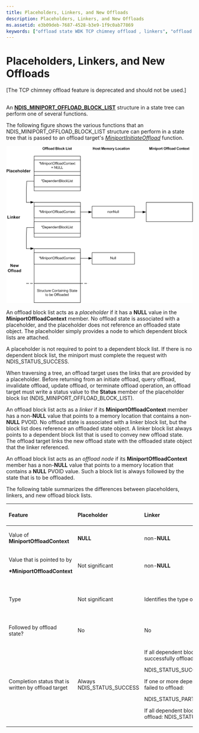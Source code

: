 ```yaml
---
title: Placeholders, Linkers, and New Offloads
description: Placeholders, Linkers, and New Offloads
ms.assetid: e3b09deb-7687-4528-b3e9-1f9c0ab77869
keywords: ["offload state WDK TCP chimney offload , linkers", "offload state WDK TCP chimney offload , placeholders", "offload state WDK TCP chimney offload , new offloads", "offload node WDK TCP chimney offload", "placehoolders WDK TCP chimney offload", "linkers WDK TCP chimney offload"]
---
```


# Placeholders, Linkers, and New Offloads


\[The TCP chimney offload feature is deprecated and should not be used.\]

## <a href="" id="ddk-placeholders-linkers-and-new-offloads-ng"></a>


An [**NDIS\_MINIPORT\_OFFLOAD\_BLOCK\_LIST**](https://msdn.microsoft.com/library/windows/hardware/ff566469) structure in a state tree can perform one of several functions.

The following figure shows the various functions that an NDIS\_MINIPORT\_OFFLOAD\_BLOCK\_LIST structure can perform in a state tree that is passed to an offload target's [*MiniportInitiateOffload*](https://msdn.microsoft.com/library/windows/hardware/ff559393) function.

![diagram illustrating the functions that an ndis\-miniport\-offload\-block\-list structure can perform in a state tree](images/block-types.png)

An offload block list acts as a *placeholder* if it has a **NULL** value in the **MiniportOffloadContext** member. No offload state is associated with a placeholder, and the placeholder does not reference an offloaded state object. The placeholder simply provides a node to which dependent block lists are attached.

A placeholder is not required to point to a dependent block list. If there is no dependent block list, the miniport must complete the request with NDIS\_STATUS\_SUCCESS.

When traversing a tree, an offload target uses the links that are provided by a placeholder. Before returning from an initiate offload, query offload, invalidate offload, update offload, or terminate offload operation, an offload target must write a status value to the **Status** member of the placeholder block list (NDIS\_MINIPORT\_OFFLOAD\_BLOCK\_LIST).

An offload block list acts as a *linker* if its **MiniportOffloadContext** member has a non-**NULL** value that points to a memory location that contains a non-**NULL** PVOID. No offload state is associated with a linker block list, but the block list does reference an offloaded state object. A linker block list always points to a dependent block list that is used to convey new offload state. The offload target links the new offload state with the offloaded state object that the linker referenced.

An offload block list acts as an *offload node* if its **MiniportOffloadContext** member has a non-**NULL** value that points to a memory location that contains a **NULL** PVOID value. Such a block list is always followed by the state that is to be offloaded.

The following table summarizes the differences between placeholders, linkers, and new offload block lists.

<table>
<colgroup>
<col width="25%" />
<col width="25%" />
<col width="25%" />
<col width="25%" />
</colgroup>
<thead>
<tr class="header">
<th align="left">Feature</th>
<th align="left">Placeholder</th>
<th align="left">Linker</th>
<th align="left">New offload block list</th>
</tr>
</thead>
<tbody>
<tr class="odd">
<td align="left"><p>Value of <strong>MiniportOffloadContext</strong></p></td>
<td align="left"><p><strong>NULL</strong></p></td>
<td align="left"><p>non-<strong>NULL</strong></p></td>
<td align="left"><p>non-<strong>NULL</strong></p></td>
</tr>
<tr class="even">
<td align="left"><p>Value that is pointed to by</p>
<p><strong>*MiniportOffloadContext</strong></p></td>
<td align="left"><p>Not significant</p></td>
<td align="left"><p>non-<strong>NULL</strong></p></td>
<td align="left"><p><strong>NULL</strong></p></td>
</tr>
<tr class="odd">
<td align="left"><p>Type</p></td>
<td align="left"><p>Not significant</p></td>
<td align="left"><p>Identifies the type of state</p></td>
<td align="left"><p>Identifies the type of state to be offloaded</p></td>
</tr>
<tr class="even">
<td align="left"><p>Followed by offload state?</p></td>
<td align="left"><p>No</p></td>
<td align="left"><p>No</p></td>
<td align="left"><p>Yes</p></td>
</tr>
<tr class="odd">
<td align="left"><p>Completion status that is written by offload target</p></td>
<td align="left"><p>Always NDIS_STATUS_SUCCESS</p></td>
<td align="left"><p>If all dependent blocks successfully offloaded:</p>
<p>NDIS_STATUS_SUCCESS</p>
<p>If one or more dependent blocks failed to offload:</p>
<p>NDIS_STATUS_PARTIAL_SUCCESS</p>
<p>If all dependent blocks failed to offload: NDIS_STATUS_FAILURE</p></td>
<td align="left"><p>Depends on completion of offload operation</p></td>
</tr>
</tbody>
</table>

 

 

 





